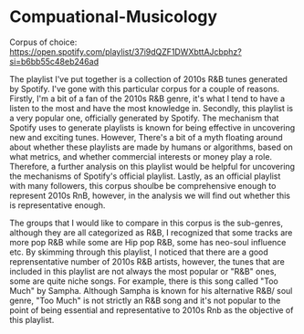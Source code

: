 # Compuational-Musicology

Corpus of choice: https://open.spotify.com/playlist/37i9dQZF1DWXbttAJcbphz?si=b6bb55c48eb246ad

The playlist I've put together is a collection of 2010s R&B tunes generated by Spotify. I've gone with this particular corpus for a couple of reasons. Firstly, I'm a bit of a fan of the 2010s R&B genre, it's what I tend to have a listen to the most and have the most knowledge in. Secondly, this playlist is a very popular one, officially generated by Spotify. The mechanism that Spotify uses to generate playlists is known for being effective in uncovering new and exciting tunes. However, There's a bit of a myth floating around about whether these playlists are made by humans or algorithms, based on what metrics, and whether commercial interests or money play a role. Therefore, a further analysis on this playlist would be helpful for uncovering the mechanisms of Spotify's official playlist. Lastly, as an official playlist with many followers, this corpus shoulbe be comprehensive enough to represent 2010s RnB, however, in the analysis we will find out whether this is representative enough.

The groups that I would like to compare in this corpus is the sub-genres, although they are all categorized as R&B, I recognized that some tracks are more pop R&B while some are Hip pop R&B, some has neo-soul influence etc. By skimming through this playlist, I noticed that there are a good reprensentative number of 2010s R&B artists, however, the tunes that are included in this playlist are not always the most popular or "R&B" ones, some are quite niche songs. For example, there is this song called "Too Much" by Sampha. Although Sampha is known for his alternative R&B/ soul genre, "Too Much" is not strictly an R&B song and it's not popular to the point of being essential and representative to 2010s Rnb as the objective of this playlist. 
